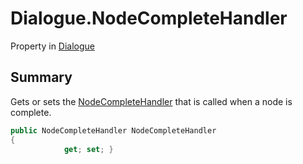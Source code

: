# Dialogue.NodeCompleteHandler

Property in [Dialogue](/api/csharp/yarn.dialogue.md)

## Summary


Gets or sets the  <a href="yarn.nodecompletehandler.md">NodeCompleteHandler</a>  that is
called when a node is complete.


```csharp
public NodeCompleteHandler NodeCompleteHandler
{
            get; set; }
```

